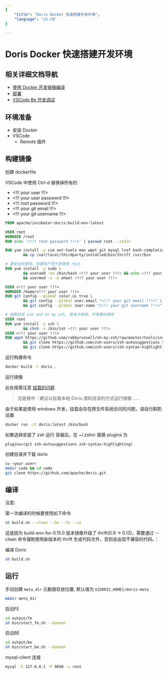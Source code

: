 ```yaml
---
{
    "title": "Doris Docker 快速搭建开发环境",
    "language": "zh-CN"
}

---
```


<!-- 
Licensed to the Apache Software Foundation (ASF) under one
or more contributor license agreements.  See the NOTICE file
distributed with this work for additional information
regarding copyright ownership.  The ASF licenses this file
to you under the Apache License, Version 2.0 (the
"License"); you may not use this file except in compliance
with the License.  You may obtain a copy of the License at

  http://www.apache.org/licenses/LICENSE-2.0

Unless required by applicable law or agreed to in writing,
software distributed under the License is distributed on an
"AS IS" BASIS, WITHOUT WARRANTIES OR CONDITIONS OF ANY
KIND, either express or implied.  See the License for the
specific language governing permissions and limitations
under the License.
-->

# Doris Docker 快速搭建开发环境

## 相关详细文档导航

- [使用 Docker 开发镜像编译](/docs/install/source-install/compilation)
- [部署](/docs/install/install-deploy)
- [VSCode Be 开发调试](./be-vscode-dev.md)

## 环境准备

- 安装 Docker
- VSCode
    - Remote 插件

## 构建镜像

创建 dockerfile

VSCode 中使用 Ctrl-d 替换掉所有的

- <!!! your user !!!>
- <!!! your user password !!!>
- <!!! root password !!!>
- <!!! your git email !!!>
- <!!! your git username !!!>

```dockerfile
FROM apache/incubator-doris:build-env-latest

USER root
WORKDIR /root
RUN echo '<!!! root password !!!>' | passwd root --stdin

RUN yum install -y vim net-tools man wget git mysql lsof bash-completion \
        && cp /var/local/thirdparty/installed/bin/thrift /usr/bin

# 更安全的使用，创建用户而不是使用 root
RUN yum install -y sudo \
        && useradd -ms /bin/bash <!!! your user !!!> && echo <!!! your user password !!!> | passwd <!!! your user !!!> --stdin \
        && usermod -a -G wheel <!!! your user !!!>

USER <!!! your user !!!>
WORKDIR /home/<!!! your user !!!>
RUN git config --global color.ui true \
        && git config --global user.email "<!!! your git email !!!>" \
        && git config --global user.name "<!!! your git username !!!>"

# 按需安装 zsh and oh my zsh, 更易于使用，不需要的移除
USER root
RUN yum install -y zsh \
        && chsh -s /bin/zsh <!!! your user !!!>
USER <!!! your user !!!>
RUN wget https://github.com/robbyrussell/oh-my-zsh/raw/master/tools/install.sh -O - | zsh \
        && git clone https://github.com/zsh-users/zsh-autosuggestions ${ZSH_CUSTOM:-~/.oh-my-zsh/custom}/plugins/zsh-autosuggestions \
        && git clone https://github.com/zsh-users/zsh-syntax-highlighting.git ${ZSH_CUSTOM:-~/.oh-my-zsh/custom}/plugins/zsh-syntax-highlighting
```

运行构建命令

```bash
docker build -t doris .
```

运行镜像

此处按需注意 [挂载的问题](../../docs/install/source-install/compilation.md)

> 见链接中：建议以挂载本地 Doris 源码目录的方式运行镜像 .....

由于如果是使用 windows 开发，挂载会存在跨文件系统访问的问题，请自行斟酌设置

```bash
docker run -it doris:latest /bin/bash
```

如果选择安装了 zsh
运行 容器后，在 ~/.zshrc 替换 plugins 为

```
plugins=(git zsh-autosuggestions zsh-syntax-highlighting)
```

创建目录并下载 doris

```bash
su <your user>
mkdir code && cd code
git clone https://github.com/apache/doris.git
```

## 编译

注意:

第一次编译的时候要使用如下命令

```bash
sh build.sh --clean --be --fe --ui
```

这是因为 build-env-for-0.15.0 版本镜像升级了 thrift(0.9 -> 0.13)，需要通过 --clean 命令强制使用新版本的 thrift 生成代码文件，否则会出现不兼容的代码。：

编译 Doris

```bash
sh build.sh
```

## 运行

手动创建 `meta_dir` 元数据存放位置, 默认值为 `${DORIS_HOME}/doris-meta`

```bash
mkdir meta_dir
```

启动FE

```bash
cd output/fe
sh bin/start_fe.sh --daemon
```

启动BE

```bash
cd output/be
sh bin/start_be.sh --daemon
```

mysql-client 连接

```bash
mysql -h 127.0.0.1 -P 9030 -u root
```
